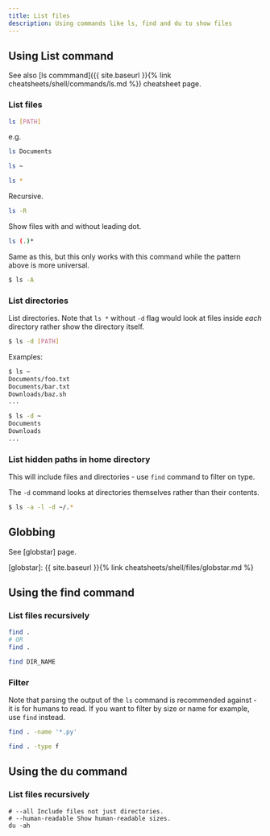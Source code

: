 ```yaml
---
title: List files
description: Using commands like ls, find and du to show files
---
```



## Using List command

See also [ls commmand]({{ site.baseurl }}{% link cheatsheets/shell/commands/ls.md %}) cheatsheet page.

### List files

```sh
ls [PATH]
```

e.g.

```sh
ls Documents

ls ~

ls *
```

Recursive.

```sh
ls -R
```

Show files with and without leading dot.

```sh
ls (.)*
```

Same as this, but this only works with this command while the pattern above is more universal.

```sh
$ ls -A
```

### List directories

List directories. Note that `ls *` without `-d` flag would look at files inside _each_ directory rather show the directory itself.

```sh
$ ls -d [PATH]
```

Examples:

```sh
$ ls ~
Documents/foo.txt
Documents/bar.txt
Downloads/baz.sh
...
```

```sh
$ ls -d ~
Documents
Downloads
...
```

### List hidden paths in home directory

This will include files and directories - use `find` command to filter on type.

The `-d` command looks at directories themselves rather than their contents.

```sh
$ ls -a -l -d ~/.*
```


## Globbing

See [globstar] page.

[globstar]: {{ site.baseurl }}{% link cheatsheets/shell/files/globstar.md %}


## Using the find command

### List files recursively

```sh
find .
# OR
find .

find DIR_NAME
```

### Filter

Note that parsing the output of the `ls` command is recommended against - it is for humans to read. If you want to filter by size or name for example, use `find` instead.

```sh
find . -name '*.py'
```

```sh
find . -type f
```

## Using the du command

### List files recursively

```
# --all Include files not just directories.
# --human-readable Show human-readable sizes.
du -ah
```
